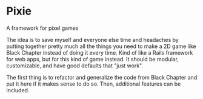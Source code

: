 # Pixie
A framework for pixel games

The idea is to save myself and everyone else time and headaches by putting together pretty much all the things you need to make a 2D game like Black Chapter instead of doing it every time. Kind of like a Rails framework for web apps, but for this kind of game instead. It should be modular, customizable, and have good defaults that "just work".

The first thing is to refactor and generalize the code from Black Chapter and put it here if it makes sense to do so. Then, additional features can be included.
